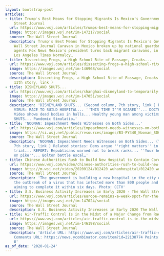```yaml
---
layout: bootstrap-post
articles:
- title: Trump's Best Means for Stopping Migrants Is Mexico's Government - The Wall
    Street Journal
  url: https://www.wsj.com/articles/trumps-best-means-for-stopping-migrants-is-mexicos-government-11579899262
  image: https://images.wsj.net/im-147217/social
  source: The Wall Street Journal
  description: Trump's Best Means for Stopping Migrants Is Mexico's Government The
    Wall Street Journal Caravan in Mexico broken up by national guardsmen, immigration
    agents Fox News Mexico's president turns back migrant caravans, in drastic change
    Los Angeles Times Normalcy…
- title: Dissecting Frogs, a High School Rite of Passage, Croaks...
  url: https://www.wsj.com/articles/dissecting-frogs-a-high-school-rite-of-passage-croaks-11579886988
  image: https://images.wsj.net/im-146968/social
  source: The Wall Street Journal
  description: Dissecting Frogs, a High School Rite of Passage, Croaks... (Third column,
    11th story, link )
- title: DISNEYLAND SHUTS...
  url: https://www.wsj.com/articles/shanghai-disneyland-to-temporarily-shut-amid-virus-outbreak-11579879285
  image: https://images.wsj.net/im-147051/social
  source: The Wall Street Journal
  description: 'DISNEYLAND SHUTS... (Second column, 7th story, link ) Related stories:
    VIRUS: RACE TO BUILD HOSPITAL... ''THIS TIME I''M SCARED''... DOCTORS COLLAPSE...
    Video shows dead bodies in halls... Healthy young man among victims... MCDONALD''S
    SHUTS... Pandemic Simulatio…'
- title: 'NOONAN: Impeachment Needs Witnesses on Both Sides...'
  url: https://www.wsj.com/articles/impeachment-needs-witnesses-on-both-sides-11579825394
  image: https://si.wsj.net/public/resources/images/B3-FY440_Noonan_SOC_20200123195653.jpg
  source: The Wall Street Journal
  description: 'NOONAN: Impeachment Needs Witnesses on Both Sides... (Top headline,
    7th story, link ) Related stories: Dems argue ''right matters'' in Trump impeachment
    trial... REPORT: Republicans warned not to break ranks... ''Your head will be
    on pike''... Bolton battle escal…'
- title: Chinese Authorities Rush to Build New Hospital to Contain Coronavirus
  url: https://www.wsj.com/video/chinese-authorities-rush-to-build-new-hospital-to-contain-coronavirus/0F957767-9174-48CC-86FA-F4E0823DFD05.html
  image: http://m.wsj.net/video/20200124/012420_wuhanhospital/012420_wuhanhospital_1280x720.jpg
  source: The Wall Street Journal
  description: 'The government is building a new hospital in the city of Wuhan following
    the outbreak of a virus that has infected more than 800 people and killed 26,
    aiming to complete it within six days. Photo: CCTV'
- title: U.S. Business Activity Increases in Early 2020 - The Wall Street Journal
  url: https://www.wsj.com/articles/europe-remains-a-weak-spot-for-the-global-economy-11579861052
  image: https://images.wsj.net/im-147024/social
  source: The Wall Street Journal
  description: U.S. Business Activity Increases in Early 2020 The Wall Street Journal
- title: Air-Traffic Control Is in the Midst of a Major Change from Radar to GPS
  url: https://www.wsj.com/articles/air-traffic-control-is-in-the-midst-of-a-major-change-11579861800
  image: https://images.wsj.net/im-146198/social
  source: The Wall Street Journal
  description: 'Article URL: https://www.wsj.com/articles/air-traffic-control-is-in-the-midst-of-a-major-change-11579861800
    Comments URL: https://news.ycombinator.com/item?id=22138774 Points: 5 # Comments:
    0'
as_of_date: '2020-01-24'
---
```


